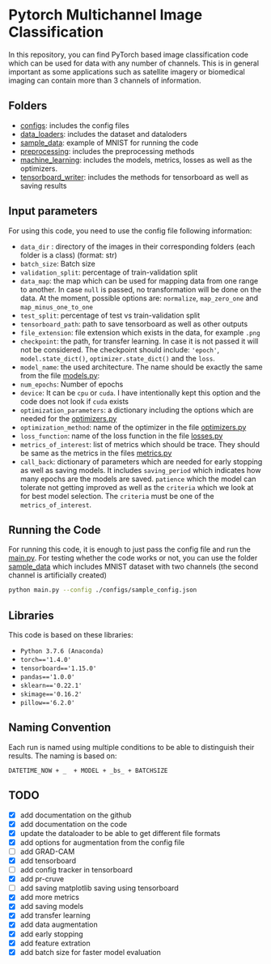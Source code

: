# Pytorch Multichannel Image Classification

In this repository, you can find PyTorch based image classification code which can be used for data with any number of channels. This is in general important as some applications such as satellite imagery or biomedical imaging can contain more than 3 channels of information.

## Folders

* [configs](configs): includes the config files
* [data_loaders](data_loaders): includes the dataset and dataloders
* [sample_data](sample_data): example of MNIST for running the code
* [preprocessing](preprocessing): includes the preprocessing methods
* [machine_learning](machine_learning): includes the models, metrics, losses as well as the optimizers.
* [tensorboard_writer](tensorboard_writer): includes the methods for tensorboard as well as saving results

## Input parameters

For using this code, you need to use the config file following information:
 
* `data_dir` : directory of the images in their corresponding folders (each folder is a class) (format: str)
* `batch_size`:  Batch size
* `validation_split`: percentage of train-validation split
* `data_map`: the map which can be used for mapping data from one range to another. In case `null` is passed, no transformation will be done on the data. At the moment, possible options are: `normalize`, `map_zero_one` and `map_minus_one_to_one`
* `test_split`: percentage of test vs train-validation split
* `tensorboard_path`: path to save tensorboard as well as other outputs
* `file_extension`: file extension which exists in the data, for example `.png`
* `checkpoint`: the path, for transfer learning. In case it is not passed 
                            it will not be considered. The checkpoint should include: 
                `'epoch'`, `model.state_dict()`, `optimizer.state_dict()` and the `loss`.
* `model_name`: the used architecture. The name should be exactly the same from the 
                file [models.py](machine_learning/models.py):
* `num_epochs`: Number of epochs
* `device`: It can be `cpu` or `cuda`. I have intentionally kept this option and the
            code does not look if `cuda` exists
* `optimization_parameters`: a dictionary including the options which are needed for the [optimizers.py](machine_learning/optimizers.py)
* `optimization_method`: name of the optimizer in the file [optimizers.py](machine_learning/optimizers.py)
* `loss_function`: name of the loss function in the file [losses.py](machine_learning/losses.py)
* `metrics_of_interest`: list of metrics which should be trace. They should be same as the metrics in the files [metrics.py](machine_learning/metrics.py) 
* ``call_back``: dictionary of parameters which are needed for early stopping as well as saving models. It includes `saving_period` which indicates how many epochs are the models are saved. `patience` which the model can tolerate not getting improved as well as the `criteria` which we look at for best model selection. The `criteria` must be one of the `metrics_of_interest`. 


## Running the Code

For running this code, it is enough to just pass the config file and run the [main.py](main.py). For testing whether the code works or not, you can use the folder [sample_data](sample_data) which includes MNIST dataset with two channels (the second channel is artificially created)

```bash
python main.py --config ./configs/sample_config.json
```

## Libraries

This code is based on these libraries:

* `Python 3.7.6 (Anaconda)`
* `torch=='1.4.0'`
* `tensorboard=='1.15.0'`
* `pandas=='1.0.0'`
* `sklearn=='0.22.1'`
* `skimage=='0.16.2'`
* `pillow=='6.2.0'`

## Naming Convention

Each run is named using multiple conditions to be able to distinguish their results. The naming is based on:

```
DATETIME_NOW + _  + MODEL + _bs_ + BATCHSIZE
```

## TODO

- [x] add documentation on the github
- [x] add documentation on the code
- [x] update the dataloader to be able to get different file formats
- [x] add options for augmentation from the config file
- [ ] add GRAD-CAM 
- [x] add tensorboard 
- [ ] add config tracker in tensorboard
- [x] add pr-cruve
- [ ] add saving matplotlib saving using tensorboard
- [x] add more metrics 
- [x] add saving models
- [x] add transfer learning
- [x] add data augmentation
- [x] add early stopping
- [x] add feature extration
- [x] add batch size for faster model evaluation